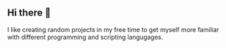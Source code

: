 ## Hi there 👋

I like creating random projects in my free time to get myself more familiar with different programming and scripting langugages.
